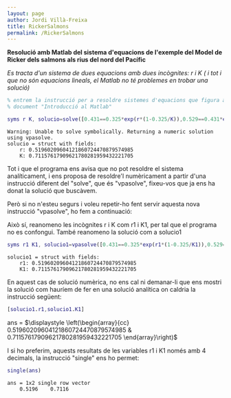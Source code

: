 ```yaml
---
layout: page
author: Jordi Villà-Freixa
title: RickerSalmons
permalink: /RickerSalmons
---
```



**Resolució amb Matlab del sistema d'equacions de l'exemple del Model de Ricker dels salmons als rius del nord del Pacífic**


*Es tracta d'un sistema de dues equacions amb dues incògnites: r i K ( i tot i que no són equacions lineals, el Matlab no té problemes en trobar una solució)*

```matlab
% entrem la instrucció per a resoldre sistemes d'equacions que figura al
% document "Introducció al Matlab"

syms r K, solucio=solve([0.431==0.325*exp(r*(1-0.325/K)),0.529==0.431*exp(r*(1-0.431/K))],[r,K])
```

```matlabTextOutput
Warning: Unable to solve symbolically. Returning a numeric solution using vpasolve.
solucio = struct with fields:
    r: 0.51960209604121860724470879574985
    K: 0.71157617909621780281959432221705

```

Tot i que el programa ens avisa que no pot resoldre el sistema analíticament, i ens proposa de resoldre'l numèricament a partir d'una instrucció diferent del "solve", que és "vpasolve", fixeu\-vos que ja ens ha donat la solució que buscàvem. 


Però si no n'esteu segurs i voleu repetir\-ho fent servir aquesta nova instrucció "vpasolve", ho fem a continuació:


Això sí, reanomeno les incògnites r i K com r1 i K1, per tal que el programa no es confongui. També reanomeno la solució com a solucio1

```matlab
syms r1 K1, solucio1=vpasolve([0.431==0.325*exp(r1*(1-0.325/K1)),0.529==0.431*exp(r1*(1-0.431/K1))],[r1,K1])
```

```matlabTextOutput
solucio1 = struct with fields:
    r1: 0.51960209604121860724470879574985
    K1: 0.71157617909621780281959432221705

```

En aquest cas de solució numèrica, no ens cal ni demanar\-li que ens mostri la solució com hauríem de fer en una solució analítica on caldria la instrucció següent:

```matlab
[solucio1.r1,solucio1.K1]
```
ans = 
 $\displaystyle \left(\begin{array}{cc} 0.51960209604121860724470879574985 & 0.71157617909621780281959432221705 \end{array}\right)$
 

I si ho preferim, aquests resultats de les variables r1 i K1 només amb 4 decimals, la instrucció "single" ens ho permet:

```matlab
single(ans)
```

```matlabTextOutput
ans = 1x2 single row vector    
    0.5196    0.7116

```
